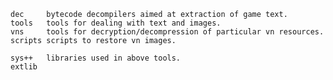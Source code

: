     dec     bytecode decompilers aimed at extraction of game text.
    tools   tools for dealing with text and images.
    vns     tools for decryption/decompression of particular vn resources.
    scripts scripts to restore vn images.

    sys++   libraries used in above tools.
    extlib
